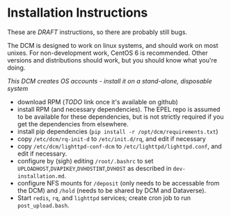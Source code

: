 # Installation Instructions

These are *DRAFT* instructions, so there are probably still bugs.

The DCM is designed to work on linux systems, and should work on most unixes.
For non-development work, CentOS 6 is recommended. Other versions and distributions should work, but you should know what you're doing.

*This DCM creates OS accounts - install it on a stand-alone, disposable system*

- download RPM (*TODO* link once it's available on github)
- install RPM (and necessary dependencies). The EPEL repo is assumed to be available for these dependencies, but is not strictly required if you get the dependencies from elsewhere.
- install pip dependencies (`pip install -r /opt/dcm/requirements.txt`)
- copy `/etc/dcm/rq-init-d` to `/etc/init.d/rq`, and edit if necessary
- copy `/etc/dcm/lighttpd-conf-dcm` to `/etc/lighttpd/lighttpd.conf`, and edit if necessary.
- configure by (sigh) editing `/root/.bashrc` to set `UPLOADHOST`,`DVAPIKEY`,`DVHOSTINT`,`DVHOST` as described in `dev-installation.md`.
- configure NFS mounts for `/deposit` (only needs to be accessable from the DCM) and `/hold` (needs to be shared by DCM and Dataverse).
- Start `redis`, `rq`, and `lighttpd` services; create cron job to run `post_upload.bash`.


